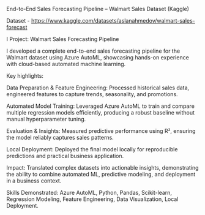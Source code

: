 End-to-End Sales Forecasting Pipeline – Walmart Sales Dataset (Kaggle)


Dataset - https://www.kaggle.com/datasets/aslanahmedov/walmart-sales-forecast


I Project: Walmart Sales Forecasting Pipeline

I developed a complete end-to-end sales forecasting pipeline for the Walmart dataset using Azure AutoML, showcasing hands-on experience with cloud-based automated machine learning.

Key highlights:

Data Preparation & Feature Engineering: Processed historical sales data, engineered features to capture trends, seasonality, and promotions.

Automated Model Training: Leveraged Azure AutoML to train and compare multiple regression models efficiently, producing a robust baseline without manual hyperparameter tuning.

Evaluation & Insights: Measured predictive performance using R², ensuring the model reliably captures sales patterns.

Local Deployment: Deployed the final model locally for reproducible predictions and practical business application.

Impact: Translated complex datasets into actionable insights, demonstrating the ability to combine automated ML, predictive modeling, and deployment in a business context.

Skills Demonstrated: Azure AutoML, Python, Pandas, Scikit-learn, Regression Modeling, Feature Engineering, Data Visualization, Local Deployment.
